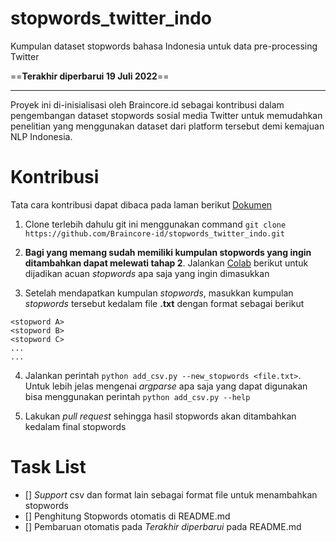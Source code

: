 # stopwords_twitter_indo
Kumpulan dataset stopwords bahasa Indonesia untuk data pre-processing Twitter

==**Terakhir diperbarui 19 Juli 2022**==

<hr>

Proyek ini di-inisialisasi oleh Braincore.id sebagai kontribusi dalam pengembangan dataset stopwords sosial media Twitter untuk memudahkan penelitian yang menggunakan dataset dari platform tersebut demi kemajuan NLP Indonesia.

# Kontribusi
Tata cara kontribusi dapat dibaca pada laman berikut [Dokumen](https://t.co/5amYqcBHO9)

1. Clone terlebih dahulu git ini menggunakan command `git clone https://github.com/Braincore-id/stopwords_twitter_indo.git`

2. **Bagi yang memang sudah memiliki kumpulan stopwords yang ingin ditambahkan dapat melewati tahap 2**. Jalankan [Colab](https://colab.research.google.com/drive/13hWqc5Ltrv4f6dmtqAIZhtJbviDgD81u?usp=sharing) berikut untuk dijadikan acuan *stopwords* apa saja yang ingin dimasukkan

3. Setelah mendapatkan kumpulan *stopwords*, masukkan kumpulan *stopwords* tersebut kedalam file **.txt** dengan format sebagai berikut
```
<stopword A>
<stopword B>
<stopword C>
...
...

```
4. Jalankan perintah `python add_csv.py --new_stopwords <file.txt>`. Untuk lebih jelas mengenai *argparse* apa saja yang dapat digunakan bisa menggunakan perintah `python add_csv.py --help`

5. Lakukan *pull request* sehingga hasil stopwords akan ditambahkan kedalam final stopwords


# Task List
- [] *Support* csv dan format lain sebagai format file untuk menambahkan stopwords
- [] Penghitung Stopwords otomatis di README.md
- [] Pembaruan otomatis pada *Terakhir diperbarui* pada README.md

